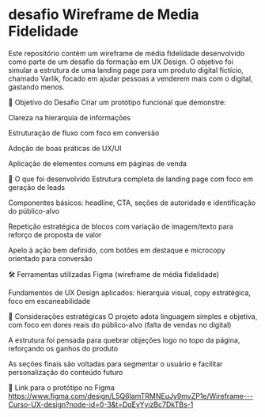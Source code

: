 # desafio Wireframe de Media Fidelidade

Este repositório contém um wireframe de média fidelidade desenvolvido como parte de um desafio da formação em UX Design. O objetivo foi simular a estrutura de uma landing page para um produto digital fictício, chamado Varlik, focado em ajudar pessoas a venderem mais com o digital, gastando menos.

🎯 Objetivo do Desafio
Criar um protótipo funcional que demonstre:

Clareza na hierarquia de informações

Estruturação de fluxo com foco em conversão

Adoção de boas práticas de UX/UI

Aplicação de elementos comuns em páginas de venda

📐 O que foi desenvolvido
Estrutura completa de landing page com foco em geração de leads

Componentes básicos: headline, CTA, seções de autoridade e identificação do público-alvo

Repetição estratégica de blocos com variação de imagem/texto para reforço de proposta de valor

Apelo à ação bem definido, com botões em destaque e microcopy orientado para conversão

🛠️ Ferramentas utilizadas
Figma (wireframe de média fidelidade)

Fundamentos de UX Design aplicados: hierarquia visual, copy estratégica, foco em escaneabilidade

📌 Considerações estratégicas
O projeto adota linguagem simples e objetiva, com foco em dores reais do público-alvo (falta de vendas no digital)

A estrutura foi pensada para quebrar objeções logo no topo da página, reforçando os ganhos do produto

As seções finais são voltadas para segmentar o usuário e facilitar personalização do conteúdo futuro


🔗 Link para o protótipo no Figma
https://www.figma.com/design/L5Q6lamTRMNEuJy9mvZP1e/Wireframe---Curso-UX-design?node-id=0-3&t=DqEyYyizBc7DkTBs-1

